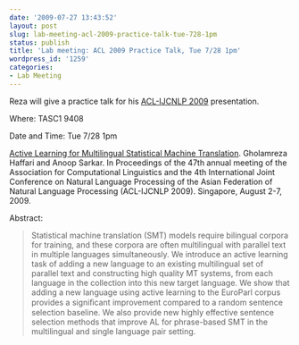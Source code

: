 ```yaml
---
date: '2009-07-27 13:43:52'
layout: post
slug: lab-meeting-acl-2009-practice-talk-tue-728-1pm
status: publish
title: 'Lab meeting: ACL 2009 Practice Talk, Tue 7/28 1pm'
wordpress_id: '1259'
categories:
- Lab Meeting
---
```


Reza will give a practice talk for his [ACL-IJCNLP 2009](http://www.acl-ijcnlp-2009.org/) presentation. 

Where: TASC1 9408

Date and Time: Tue 7/28 1pm

[Active Learning for Multilingual Statistical Machine Translation](http://www.cs.sfu.ca/~ghaffar1/personal/publications/multi-al-smt-acl09.pdf).
Gholamreza Haffari and Anoop Sarkar. 
In Proceedings of the 47th annual meeting of the Association for Computational Linguistics and the 4th International Joint Conference on Natural Language Processing of the Asian Federation of Natural Language Processing (ACL-IJCNLP 2009). Singapore, August 2-7, 2009.

Abstract:

> Statistical machine translation (SMT) models require bilingual corpora for training, and these corpora are often multilingual with parallel text in multiple languages simultaneously. We introduce an active learning task of adding a new language to an existing multilingual set of parallel text and constructing high quality MT systems, from each language in the collection into this new target language. We show that adding a new language using active learning to the EuroParl corpus provides a signiﬁcant improvement compared to a random sentence selection baseline. We also provide new highly effective sentence selection methods that improve AL for phrase-based SMT in the multilingual and single language pair setting. 


